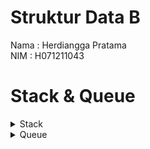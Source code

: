 # Struktur Data B

Nama : Herdiangga Pratama <br />
NIM : H071211043 <br />

# Stack & Queue

<details><summary>Stack</summary>
<p>
Stack Merupakan kumpulan data yang terurut sesuai bagaimana data tersebut ditambahkan atau dihapus.

Stack dalam pengurutan data menggunakan metode LIFO (Last in, First Out).

Stack mempunyai dua operasi dasar yaitu push dan pop.

-   push artinya memasukkan elemen ke dalam tumpukan.
-   pop artinya mengeluarkan elemen teratas dari tumpukan.

Agar lebih mengerti dapat dilihat penerapannya pada bahasa python di file [stack.py](https://github.com/herdianggapratama/stack-queue_SDB/blob/main/stack.py).

</p>
</details>

<details><summary>Queue</summary>
<p>
Queue merupakan Kumpulan Data yang Teurut.

Queue dalam pengurutan data menggunakan Metode FIFO (First in ,First Out).

Queue mempunyai Dua Operasi Dasar yaitu Enqueue dan Dequeue.

-   Enqueue berarti Penambahan sebuah Data/Elemen
-   Dequeue berarti Penghapusan sebuah Data/Elemen

Agar lebih mengerti dapat dilihat penerapannya pada bahasa python di file [queue.py](https://github.com/herdianggapratama/stack-queue_SDB/blob/main/queue.py).

</p>
</details>
